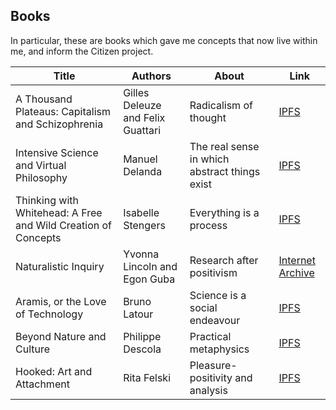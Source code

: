 ## Books

In particular, these are books which gave me concepts that now live within me, and inform the Citizen project.

| Title                                                        | Authors                           | About                                         | Link                                                         |
| ------------------------------------------------------------ | --------------------------------- | --------------------------------------------- | ------------------------------------------------------------ |
| A Thousand Plateaus: Capitalism and Schizophrenia            | Gilles Deleuze and Felix Guattari | Radicalism of thought                         | [IPFS](https://cloudflare-ipfs.com/ipfs/bafykbzacebsbhxug62cbq35os7kmx72jzjmpdalobx3n3br4onec4cqdj5bw2?filename=Gilles%20Deleuze%2C%20Felix%20Guattari%20-%20A%20Thousand%20Plateaus_%20Capitalism%20and%20Schizophrenia-University%20of%20Minnesota%20Press%20%281987%29.pdf) |
| Intensive Science and Virtual Philosophy                     | Manuel Delanda                    | The real sense in which abstract things exist | [IPFS](https://cloudflare-ipfs.com/ipfs/bafykbzacebx6hbpdkvjjmebk5pzpvpwoobxdmdxfivwymco3e3dmia6fjzwus?filename=%28Transversals_%20New%20Directions%20in%20Philosophy%29%20Manuel%20DeLanda%20-%20Intensive%20Science%20and%20Virtual%20Philosophy-Continuum%20%282005%29.pdf) |
| Thinking with Whitehead: A Free and Wild Creation of Concepts | Isabelle Stengers                 | Everything is a process                       | [IPFS](https://cloudflare-ipfs.com/ipfs/bafykbzacedfcar3ljx6ouymoj3hhpbzmlgvyz7ac6tuva5nrzyju7q6stne4o?filename=Isabelle%20Stengers%2C%20Michael%20Chase%2C%20Bruno%20Latour%20-%20Thinking%20with%20Whitehead_%20A%20Free%20and%20Wild%20Creation%20of%20Concepts-Harvard%20University%20Press%20%282011%29.pdf) |
| Naturalistic Inquiry                                         | Yvonna Lincoln and Egon Guba      | Research after positivism                     | [Internet Archive](https://archive.org/details/naturalisticinqu00linc/mode/1up) |
| Aramis, or the Love of Technology                            | Bruno Latour                      | Science is a social endeavour                 | [IPFS](https://cloudflare-ipfs.com/ipfs/bafykbzacebxqfn3z4lnlrxd34adhph4ayjkbibtqm7slkur6mwa642dpkatpo?filename=Bruno%20Latour%20-%20Aramis%2C%20or%20the%20Love%20of%20Technology-Harvard%20University%20Press%20%281996%29.pdf) |
| Beyond Nature and Culture                                    | Philippe Descola                  | Practical metaphysics                         | [IPFS](https://cloudflare-ipfs.com/ipfs/bafykbzacea4uqc2vrbktj7hgipdtiucgqunn6pgnhstar7b4owgkfvg4jzppu?filename=Philippe%20Descola%20-%20Beyond%20Nature%20and%20Culture-University%20of%20Chicago%20Press%20%282013%29.pdf) |
| Hooked: Art and Attachment                                   | Rita Felski                       | Pleasure-positivity and analysis              | [IPFS](https://cloudflare-ipfs.com/ipfs/bafykbzacedst266zfax6ky76mnjewb4be74pi6d37wxc5kjbmk5app22tcuww?filename=Rita%20Felski%20-%20Hooked_%20Art%20and%20Attachment-University%20of%20Chicago%20Press%20%282020%29.pdf) |

